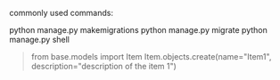 commonly used commands:

python manage.py makemigrations
python manage.py migrate
python manage.py shell
> from base.models import Item
> Item.objects.create(name="Item1", description="description of the item 1")


